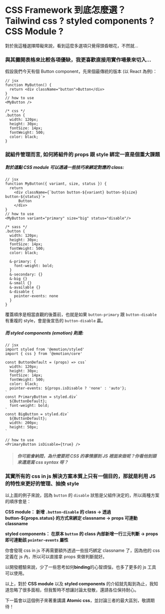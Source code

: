 # CSS Framework 到底怎麼選？Tailwind css ? styled components ? CSS Module ?

對於我這種選擇障礙來說，看到這麼多選項只覺得頭昏眼花，不然就...

### 與其攤開表格來比較各項優缺，我更喜歡直接用實作場景來切入...

假設我們今天有個 Button component，先來個最傳統的版本 (以 React 為例)：<br>

```
// jsx
function MyButton() {
  return <div className="button">Button</div>
}
// how to use
<MyButton />
```

```
/* css */
.button {
  width: 120px;
  height: 30px;
  fontSize: 14px;
  fontWeight: 500;
  color: black;
}
```

### 就組件管理而言, 如何將組件的 props 跟 style 綁定一直是個重大課題

##### 對於這點 CSS module 可以透過一些技巧來綁定對應的 class:

```
// jsx
function MyButton({ variant, size, status }) {
  return
    <div className={`button button-${variant} button-${size} button-${status}`>
      Button
    </div>
}
// how to use
<MyButton variant="primary" size="big" status="disable"/>
```

```
/* sass */
.button {
  width: 120px;
  height: 30px;
  fontSize: 14px;
  fontWeight: 500;
  color: black;

  &-primary: {
    font-weight: bold;
  }
  &-secondary: {}
  &-big {}
  &-small {}
  &-available {}
  &-disable {
    pointer-events: none
  }
}
```

覆蓋順序是相當直觀的後蓋前，也就是如果 `button-primary` 跟 `button-disable` 有重複的 style，會是後宣告的 `button-disable` 贏。

##### 而 styled components (emotion) 則是:

```
// jsx
import styled from '@emotion/styled'
import { css } from '@emotion/core'

const ButtonDefault = (props) => css`
  width: 120px;
  height: 30px;
  fontSize: 14px;
  fontWeight: 500;
  color: black;
  pointer-events: ${props.isDisable ? 'none' : 'auto'};
`
const PrimaryButton = styled.div`
  ${ButtonDefault};
  font-weight: bold;
`
const BigButton = styled.div`
  ${ButtonDefault};
  width: 200px;
  height: 50px;
`

// how to use
<PrimaryButton isDisable={true} />
```

> ##### _你可能會納悶，為什麼要把 CSS 的事情挪到 JS 裡面來做呢？你看他到頭來還是寫 css syntax 呀？_

### 其實所有的 css in js 解決方案本質上只有一個目的，那就是利用 JS 的特性來更好的管理、抽換 style

以上面的例子來說，因為 `button` 的 `disable` 狀態是父組件決定的，所以兩種方案的順序會是：<br>

**CSS module： 新增 `.button-disable` 的 class -> 透過 button-${props.status} 的方式來綁定 classname -> props 可連動 classname**<br>

**styled components： 在原本 `button` 的 class 內部新增一行三元判斷 -> props 即可連動該 `pointer-events` 屬性**

你會發現 css in js 不再需要額外透過一些技巧綁定 classname 了，因為他的 css 定義在 js 內，所以可以直接拿 props 來做判斷就好。

以開發體驗來說，少了一些思考如何**binding**的心智煩惱，也多了更多的 js 工具可以使用。

以上，對於 **CSS module** 以及 **styled components** 的介紹就先點到為止，我知道忽略了很多面相，但我暫時不想讓討論太發散，還請各位保持耐心。

下一篇會以這個例子來著重講講 **Atomic css**，並討論三者的最大區別，敬請期待！
